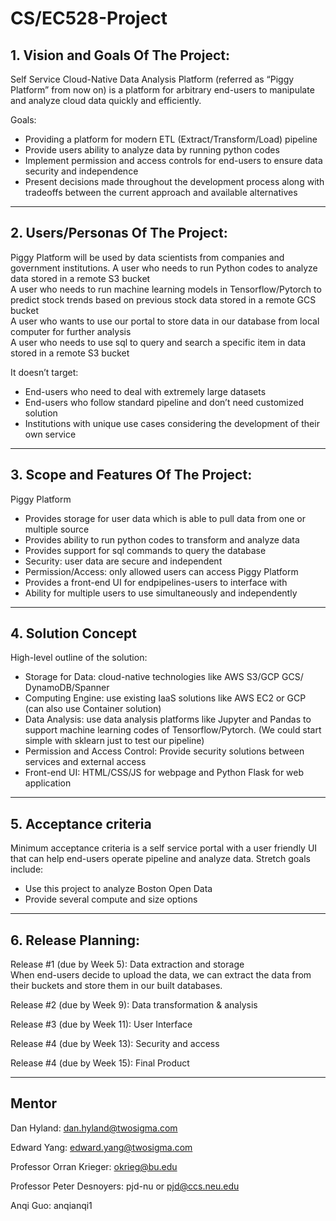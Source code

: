 # CS/EC528-Project

## 1. Vision and Goals Of The Project:

Self Service Cloud-Native Data Analysis Platform (referred as “Piggy Platform” from now on) is a platform for arbitrary end-users to manipulate and analyze cloud data quickly and efficiently.

Goals:
- Providing a platform for modern ETL (Extract/Transform/Load) pipeline  
- Provide users ability to analyze data by running python codes  
- Implement permission and access controls for end-users to ensure data security and independence  
- Present decisions made throughout the development process along with tradeoffs between the current approach and available alternatives  


** **

## 2. Users/Personas Of The Project:
Piggy Platform will be used by data scientists from companies and government institutions.
A user who needs to run Python codes to analyze data stored in a remote S3 bucket  
A user who needs to run machine learning models in Tensorflow/Pytorch to predict stock trends based on previous stock data stored in a remote GCS bucket  
A user who wants to use our portal to store data in our database from local computer for further analysis  
A user who needs to use sql to query and search a specific item in data stored in a remote S3 bucket  


It doesn’t target:
- End-users who need to deal with extremely large datasets
- End-users who follow standard pipeline and don’t need customized solution
- Institutions with unique use cases considering the development of their own service


** **

## 3.   Scope and Features Of The Project:

Piggy Platform
- Provides storage for user data which is able to pull data from one or multiple source 
- Provides ability to run python codes to transform and analyze data
- Provides support for sql commands to query the database
- Security: user data are secure and independent
- Permission/Access: only allowed users can access Piggy Platform
- Provides a front-end UI for endpipelines-users to interface with
- Ability for multiple users to use simultaneously and independently


** **

## 4. Solution Concept
High-level outline of the solution:
- Storage for Data: cloud-native technologies like AWS S3/GCP GCS/ DynamoDB/Spanner
- Computing Engine: use existing IaaS solutions like AWS EC2 or GCP (can also use Container solution) 
- Data Analysis: use data analysis platforms like Jupyter and Pandas to support machine learning codes of Tensorflow/Pytorch. (We could start simple with sklearn just to test our pipeline)
- Permission and Access Control: Provide security solutions between services and external access
- Front-end UI: HTML/CSS/JS for webpage and  Python Flask for web application

** **
## 5. Acceptance criteria
Minimum acceptance criteria is a self service portal with a user friendly UI that can help end-users operate pipeline and analyze data. 
Stretch goals include:
- Use this project to analyze Boston Open Data
- Provide several compute and size options

** **

## 6.  Release Planning:
Release #1 (due by Week 5):
Data extraction and storage  
When end-users decide to upload the data, we can extract the data from their buckets and store them in our built databases.

Release #2 (due by Week 9):
Data transformation & analysis

Release #3 (due by Week 11):
User Interface

Release #4 (due by Week 13):
Security and access

Release #4 (due by Week 15):
Final Product

** **

## Mentor
Dan Hyland:
dan.hyland@twosigma.com

Edward Yang:
edward.yang@twosigma.com

Professor Orran Krieger:
okrieg@bu.edu

Professor Peter Desnoyers:
pjd-nu or pjd@ccs.neu.edu

Anqi Guo:
anqianqi1
